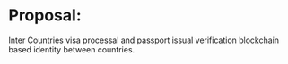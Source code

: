 # Proposal:
  Inter Countries visa processal and passport issual verification blockchain based identity between countries.
